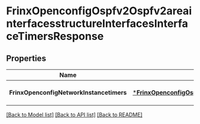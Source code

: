 # FrinxOpenconfigOspfv2Ospfv2areainterfacesstructureInterfacesInterfaceTimersResponse

## Properties
Name | Type | Description | Notes
------------ | ------------- | ------------- | -------------
**FrinxOpenconfigNetworkInstancetimers** | [***FrinxOpenconfigOspfv2Ospfv2areainterfacesstructureInterfacesInterfaceTimers**](frinx.openconfig.ospfv2.ospfv2areainterfacesstructure.interfaces.interface.Timers.md) |  | [optional] [default to null]

[[Back to Model list]](../README.md#documentation-for-models) [[Back to API list]](../README.md#documentation-for-api-endpoints) [[Back to README]](../README.md)


